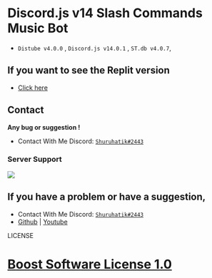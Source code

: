 # Discord.js v14 Slash Commands Music Bot
- `Distube v4.0.0` , `Discord.js v14.0.1` , `ST.db v4.0.7`,

## If you want to see the Replit version
- [Click here](https://replit.com/@Shuruhatik/music-bot-by-shuruhatik?v=1#README.md)

## Contact
**Any bug or suggestion !**
 - Contact With Me Discord: [`Shuruhatik#2443`](https://github.com/shuruhatik)
### Server Support
<a  href="https://dsc.gg/shuruhatik"><img  src="https://discord.com/api/guilds/766364402763956254/widget.png?style=banner3"></a>

## If you have a problem or have a suggestion,
- Contact With Me Discord: [`Shuruhatik#2443`](https://github.com/shuruhatik)
- [Github](https://github.com/shuruhatik) | [Youtube](https://www.youtube.com/channel/UCXSrBk2f9wzB-fugmRR4wsg)

LICENSE
# [Boost Software License 1.0](./LICENSE)